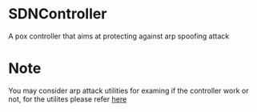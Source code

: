 # SDNController
A pox controller that aims at protecting against arp spoofing attack

# Note
You may consider arp attack utilities for examing if the controller work or not, for the utilites please refer [here](https://github.com/syscl/ARPSpoof)